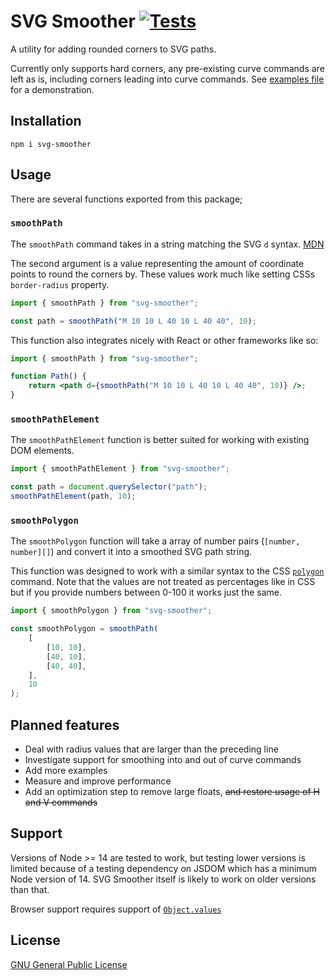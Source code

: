 # SVG Smoother [![Tests](https://github.com/dispossible/svg-smoother/workflows/Tests/badge.svg)](https://github.com/dispossible/svg-smoother/actions/?query=workflow%3ATests)

A utility for adding rounded corners to SVG paths.

Currently only supports hard corners, any pre-existing curve commands are left as is, including corners leading into curve commands. See [examples file](https://htmlpreview.github.io/?https://github.com/dispossible/svg-smoother/blob/main/examples.html) for a demonstration.

## Installation

```
npm i svg-smoother
```

## Usage

There are several functions exported from this package;

### `smoothPath`

The `smoothPath` command takes in a string matching the SVG `d` syntax. [MDN](https://developer.mozilla.org/en-US/docs/Web/SVG/Attribute/d)

The second argument is a value representing the amount of coordinate points to round the corners by. These values work much like setting CSSs `border-radius` property.

```js
import { smoothPath } from "svg-smoother";

const path = smoothPath("M 10 10 L 40 10 L 40 40", 10);
```

This function also integrates nicely with React or other frameworks like so:

```jsx
import { smoothPath } from "svg-smoother";

function Path() {
    return <path d={smoothPath("M 10 10 L 40 10 L 40 40", 10)} />;
}
```

### `smoothPathElement`

The `smoothPathElement` function is better suited for working with existing DOM elements.

```js
import { smoothPathElement } from "svg-smoother";

const path = document.querySelector("path");
smoothPathElement(path, 10);
```

### `smoothPolygon`

The `smoothPolygon` function will take a array of number pairs (`[number, number][]`) and convert it into a smoothed SVG path string.

This function was designed to work with a similar syntax to the CSS [`polygon`](https://developer.mozilla.org/en-US/docs/Web/CSS/basic-shape/polygon) command. Note that the values are not treated as percentages like in CSS but if you provide numbers between 0-100 it works just the same.

```js
import { smoothPolygon } from "svg-smoother";

const smoothPolygon = smoothPath(
    [
        [10, 10],
        [40, 10],
        [40, 40],
    ],
    10
);
```

## Planned features

-   Deal with radius values that are larger than the preceding line
-   Investigate support for smoothing into and out of curve commands
-   Add more examples
-   Measure and improve performance
-   Add an optimization step to remove large floats, ~~and restore usage of H and V commands~~

## Support

Versions of Node >= 14 are tested to work, but testing lower versions is limited because of a testing dependency on JSDOM which has a minimum Node version of 14. SVG Smoother itself is likely to work on older versions than that.

Browser support requires support of [`Object.values`](https://developer.mozilla.org/en-US/docs/Web/JavaScript/Reference/Global_objects/Object/values#browser_compatibility)

## License

[GNU General Public License](LICENSE)
